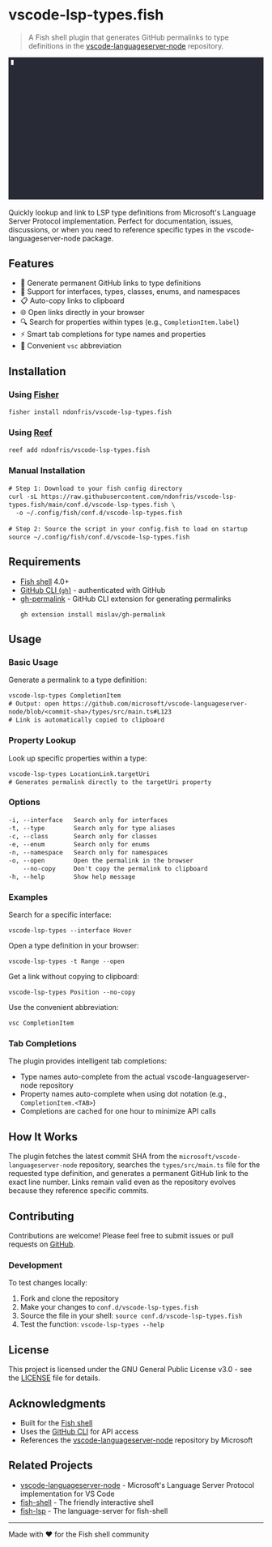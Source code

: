 # vscode-lsp-types.fish

> A Fish shell plugin that generates GitHub permalinks to type definitions in the [vscode-languageserver-node](https://github.com/microsoft/vscode-languageserver-node) repository.

![demo.gif](./demo.gif)

Quickly lookup and link to LSP type definitions from Microsoft's Language Server Protocol implementation. Perfect for documentation, issues, discussions, or when you need to reference specific types in the vscode-languageserver-node package.

## Features

- 🔗 Generate permanent GitHub links to type definitions
- 🎯 Support for interfaces, types, classes, enums, and namespaces
- 📋 Auto-copy links to clipboard
- 🌐 Open links directly in your browser
- 🔍 Search for properties within types (e.g., `CompletionItem.label`)
- ⚡ Smart tab completions for type names and properties
- 🎨 Convenient `vsc` abbreviation

## Installation

### Using [Fisher](https://github.com/jorgebucaran/fisher)

```fish
fisher install ndonfris/vscode-lsp-types.fish
```

### Using [Reef](https://github.com/danielb2/reef)

```fish
reef add ndonfris/vscode-lsp-types.fish
```

### Manual Installation

```fish
# Step 1: Download to your fish config directory
curl -sL https://raw.githubusercontent.com/ndonfris/vscode-lsp-types.fish/main/conf.d/vscode-lsp-types.fish \
  -o ~/.config/fish/conf.d/vscode-lsp-types.fish

# Step 2: Source the script in your config.fish to load on startup
source ~/.config/fish/conf.d/vscode-lsp-types.fish
```

## Requirements

- [Fish shell](https://fishshell.com/) 4.0+
- [GitHub CLI (`gh`)](https://cli.github.com/) - authenticated with GitHub
- [gh-permalink](https://github.com/mislav/gh-permalink) - GitHub CLI extension for generating permalinks
  ```fish
  gh extension install mislav/gh-permalink
  ```

## Usage

### Basic Usage

Generate a permalink to a type definition:

```fish
vscode-lsp-types CompletionItem
# Output: open https://github.com/microsoft/vscode-languageserver-node/blob/<commit-sha>/types/src/main.ts#L123
# Link is automatically copied to clipboard
```

### Property Lookup

Look up specific properties within a type:

```fish
vscode-lsp-types LocationLink.targetUri
# Generates permalink directly to the targetUri property
```

### Options

```
-i, --interface   Search only for interfaces
-t, --type        Search only for type aliases
-c, --class       Search only for classes
-e, --enum        Search only for enums
-n, --namespace   Search only for namespaces
-o, --open        Open the permalink in the browser
    --no-copy     Don't copy the permalink to clipboard
-h, --help        Show help message
```

### Examples

Search for a specific interface:
```fish
vscode-lsp-types --interface Hover
```

Open a type definition in your browser:
```fish
vscode-lsp-types -t Range --open
```

Get a link without copying to clipboard:
```fish
vscode-lsp-types Position --no-copy
```

Use the convenient abbreviation:
```fish
vsc CompletionItem
```

### Tab Completions

The plugin provides intelligent tab completions:

- Type names auto-complete from the actual vscode-languageserver-node repository
- Property names auto-complete when using dot notation (e.g., `CompletionItem.<TAB>`)
- Completions are cached for one hour to minimize API calls

## How It Works

The plugin fetches the latest commit SHA from the `microsoft/vscode-languageserver-node` repository, searches the `types/src/main.ts` file for the requested type definition, and generates a permanent GitHub link to the exact line number. Links remain valid even as the repository evolves because they reference specific commits.

## Contributing

Contributions are welcome! Please feel free to submit issues or pull requests on [GitHub](https://github.com/ndonfris/vscode-lsp-types.fish).

### Development

To test changes locally:

1. Fork and clone the repository
2. Make your changes to `conf.d/vscode-lsp-types.fish`
3. Source the file in your shell: `source conf.d/vscode-lsp-types.fish`
4. Test the function: `vscode-lsp-types --help`

## License

This project is licensed under the GNU General Public License v3.0 - see the [LICENSE](LICENSE) file for details.

## Acknowledgments

- Built for the [Fish shell](https://fishshell.com/)
- Uses the [GitHub CLI](https://cli.github.com/) for API access
- References the [vscode-languageserver-node](https://github.com/microsoft/vscode-languageserver-node) repository by Microsoft

## Related Projects

- [vscode-languageserver-node](https://github.com/microsoft/vscode-languageserver-node) - Microsoft's Language Server Protocol implementation for VS Code
- [fish-shell](https://github.com/fish-shell/fish-shell) - The friendly interactive shell
- [fish-lsp](https://gihtub.com/ndonfris/fish-lsp) - The language-server for fish-shell

---

Made with ❤️ for the Fish shell community
